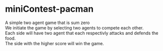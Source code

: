 # miniContest-pacman

A simple two agent game that is sum zero <br>
We initiate the game by selecting two agents to compete each other. <br>
Each side will have two agent that each respectivly attacks and defends the food. <br>
The side with the higher score will win the game.
